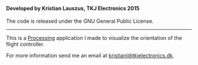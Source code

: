 #### Developed by Kristian Lauszus, TKJ Electronics 2015

The code is released under the GNU General Public License.
_________

This is a [Processing](http://processing.org/) application I made to visualize the orientation of the flight controller.

For more information send me an email at <kristianl@tkjelectronics.dk>.